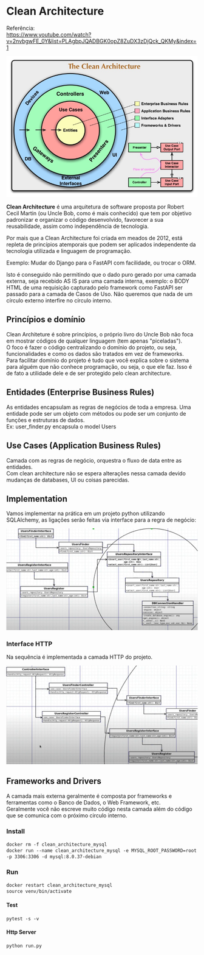 # Clean Architecture

Referência:  
https://www.youtube.com/watch?v=2nvbgwFE_0Y&list=PLAgbpJQADBGK0opZ8ZuDX3zDjQck_QKMy&index=1

![Visao Geral](./assets_md/visao_geral%20.jpg)

**Clean Architecture** é uma arquitetura de software proposta por Robert Cecil Martin (ou Uncle Bob, como é mais conhecido) que tem por objetivo padronizar e organizar o código desenvolvido, favorecer a sua reusabilidade, assim como independência de tecnologia.

Por mais que a Clean Architecture foi criada em meados de 2012, está repleta de princípios atemporais que podem ser aplicados independente da tecnologia utilizada e linguagem de programação.

Exemplo: Mudar do Django para o FastAPI com facilidade, ou trocar o ORM.

Isto é conseguido não permitindo que o dado puro gerado por uma camada externa, seja recebido AS IS para uma camada interna, exemplo: o BODY HTML de uma requisição capturado pelo framework como FastAPI ser passado para a camada de Casos de Uso. Não queremos que nada de um círculo externo interfire no círculo interno.

## Princípios e domínio

Clean Architeture é sobre princípios, o próprio livro do Uncle Bob não foca em mostrar códigos de qualquer linguagem (tem apenas "piceladas").  
O foco é fazer o código centralizando o domínio do projeto, ou seja, funcionalidades e como os dados são tratados em vez de frameworks.  
Para facilitar domínio do projeto é tudo que você explica sobre o sistema para alguém que não conhece programação, ou seja, o que ele faz. Isso é de fato a utilidade dele e de ser protegido pelo clean architecture.  

## Entidades (Enterprise Business Rules)

As entidades encapsulam as regras de negócios de toda a empresa. Uma entidade pode ser um objeto com métodos ou pode ser um conjunto de funções e estruturas de dados.  
Ex: user_finder.py encapsula o model Users

## Use Cases (Application Business Rules)

Camada com as regras de negócio, orquestra o fluxo de data entre as entidades.  
Com clean architecture não se espera alterações nessa camada devido mudanças de databases, UI ou coisas parecidas.

## Implementation

Vamos implementar na prática em um projeto python utilizando SQLAlchemy, as ligações serão feitas via interface para a regra de negócio:

![Implementação](./assets_md/implementation.png)

### Interface HTTP

Na sequência é implementada a camada HTTP do projeto.

![Implementação HTTP](./assets_md/implementation-http.png)

## Frameworks and Drivers

A camada mais externa geralmente é composta por frameworks e ferramentas como o Banco de Dados, o Web Framework, etc.  
Geralmente você não escreve muito código nesta camada além do código que se comunica com o próximo circulo interno.

### Install

```
docker rm -f clean_architecture_mysql
docker run --name clean_architecture_mysql -e MYSQL_ROOT_PASSWORD=root -p 3306:3306 -d mysql:8.0.37-debian
```

### Run

```
docker restart clean_architecture_mysql
source venv/bin/activate
```

#### Test
```
pytest -s -v
```

#### Http Server
```
python run.py
```
